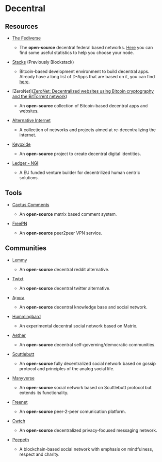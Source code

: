 # Decentral

## Resources

* [The Fediverse](https://fediverse.party)
  
   * The **open-source** decentral federal based networks. [Here](https://the-federation.info) you can find some useful statistics to help you choose your node.

* [Stacks](https://www.stacks.co) (Previously Blockstack)
  
   * Bitcoin-based development environment to build decentral apps. Already have a long list of D-Apps that are based on it, you can find [here](https://www.app.co).

* [ZeroNet]([ZeroNet: Decentralized websites using Bitcoin cryptography and the BitTorrent network](https://zeronet.io))
  
   - An **open-source** collection of Bitcoin-based decentral apps and websites.

* [Alternative Internet](https://github.com/redecentralize/alternative-internet)
  
   * A collection of networks and projects aimed at re-decentralizing the internet.

* [Keyoxide](https://keyoxide.org)
  
   - An **open-source** project to create decentral digital identities.

* [Ledger - NGI](https://ledgerproject.eu)
  
   * A EU funded venture builder for decentrilized human centric solutions.

## Tools

* [Cactus Comments](https://cactus.chat)
  
   * An **open-source** matrix based comment system.

* [FreePN](https://www.freepn.org)
  
   * An **open-source** peer2peer VPN service.

## Communities

* [Lemmy](https://lemmy.ml)
  
   * An **open-source** decentral reddit alternative.

* [Twtxt](https://github.com/jointwt/twtxt)
  
   * An **open-source** decentral twitter alternative.

* [Agora](https://anagora.org/node/agora)
  
   * An **open-source** decentral knowledge base and social network.

* [Hummingbard](https://hummingbard.com)
  
   * An experimental decentral social network based on Matrix.

* [Aether](https://getaether.net)
  
   * An **open-source** decentral self-governing/democratic communities.

* [Scuttlebutt](https://scuttlebutt.nz)
  
   - An **open-source** fully decentralized social network based on gossip protocol and principles of the analog social life.

* [Manyverse](https://www.manyver.se)
  
   * An **open-source** social network based on Scuttlebutt protocol but extends its functionality.

* [Freenet](https://freenetproject.org)
  
   * An **open-source** peer-2-peer comunication platform.

* [Cwtch](https://git.openprivacy.ca/cwtch.im)
  
   * An **open-source** decentralized privacy-focused messaging network.

* [Peepeth](https://peepeth.com)
  
   * A blockchain-based social network with emphasis on mindfulness, respect and charity.
